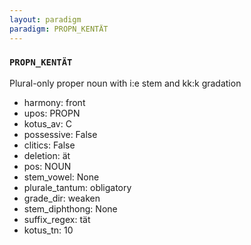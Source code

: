```yaml
---
layout: paradigm
paradigm: PROPN_KENTÄT
---
```

### ` PROPN_KENTÄT `

Plural-only proper noun with i:e stem and kk:k gradation
* harmony: front
* upos: PROPN
* kotus_av: C
* possessive: False
* clitics: False
* deletion: ät
* pos: NOUN
* stem_vowel: None
* plurale_tantum: obligatory
* grade_dir: weaken
* stem_diphthong: None
* suffix_regex: tät
* kotus_tn: 10
